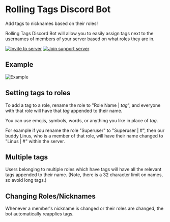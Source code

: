 # Rolling Tags Discord Bot

Add tags to nicknames based on their roles!

Rolling Tags Discord Bot will allow you to easily assign tags next to the usernames of members of your server based on what roles they are in.

[![Invite to server](https://i.imgur.com/z0ywl9d.png)](https://discord.com/api/oauth2/authorize?client_id=806118748573794385&permissions=134217728&scope=bot)
[![Join support server](https://i.imgur.com/Qkdwub8.png)](https://discord.gg/6J6pbWqqmE)

## Example

![Example](https://i.imgur.com/zpnIsnQ.png)

## Setting tags to roles

To add a tag to a role, rename the role to "Role Name | _tag_", and everyone with that role will have that _tag_ appended to their name.

You can use emojis, symbols, words, or anything you like in place of _tag_.

For example if you rename the role "Superuser" to "Superuser | #", then our buddy Linus, who is a member of that role, will have their name changed to "Linus | #" within the server.

## Multiple tags

Users belonging to multiple roles which have tags will have all the relevant tags appended to their name. (Note, there is a 32 character limit on names, so avoid long tags.)

## Changing Roles/Nicknames

Whenever a member's nickname is changed or their roles are changed, the bot automatically reapplies tags.
